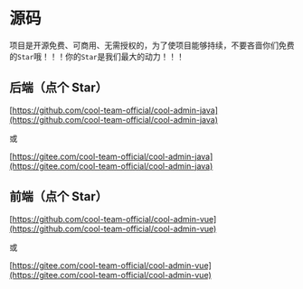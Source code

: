 # 源码

项目是开源免费、可商用、无需授权的，为了使项目能够持续，不要吝啬你们免费的`Star`哦！！！你的`Star`是我们最大的动力！！！

## 后端（点个 Star）

[https://github.com/cool-team-official/cool-admin-java](https://github.com/cool-team-official/cool-admin-java)

或

[https://gitee.com/cool-team-official/cool-admin-java](https://gitee.com/cool-team-official/cool-admin-java)

## 前端（点个 Star）

[https://github.com/cool-team-official/cool-admin-vue](https://github.com/cool-team-official/cool-admin-vue)

或

[https://gitee.com/cool-team-official/cool-admin-vue](https://gitee.com/cool-team-official/cool-admin-vue)
